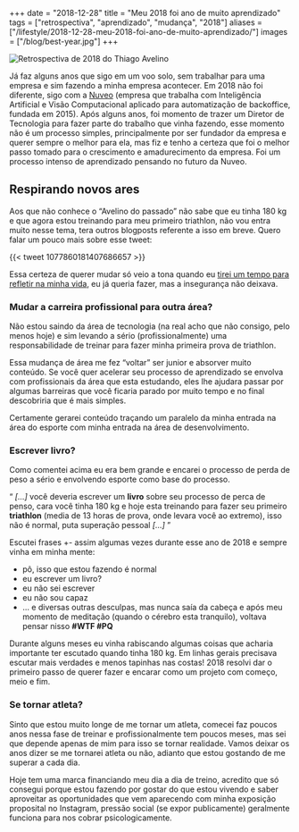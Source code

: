 +++
date = "2018-12-28"
title = "Meu 2018 foi ano de muito aprendizado"
tags = ["retrospectiva", "aprendizado", "mudança", "2018"]
aliases = ["/lifestyle/2018-12-28-meu-2018-foi-ano-de-muito-aprendizado/"]
images = ["/blog/best-year.jpg"]
+++

![Retrospectiva de 2018 do Thiago Avelino](/blog/best-year.jpg#center)

Já faz alguns anos que sigo em um voo solo, sem trabalhar para uma empresa e sim fazendo a minha empresa acontecer. Em 2018 não foi diferente, sigo com a [Nuveo](https://nuveo.ai/) (empresa que trabalha com Inteligência Artificial e Visão Computacional aplicado para automatização de backoffice, fundada em 2015).
Após alguns anos, foi momento de trazer um Diretor de Tecnologia para fazer parte do trabalho que vinha fazendo, esse momento não é um processo simples, principalmente por ser fundador da empresa e querer sempre o melhor para ela, mas fiz e tenho a certeza que foi o melhor passo tomado para o crescimento e amadurecimento da empresa. Foi um processo intenso de aprendizado pensando no futuro da Nuveo.

## Respirando novos ares

Aos que não conhece o “Avelino do passado” não sabe que eu tinha 180 kg e que agora estou treinando para meu primeiro triathlon, não vou entra muito nesse tema, tera outros blogposts referente a isso em breve. Quero falar um pouco mais sobre esse tweet:

{{< tweet 1077860181407686657 >}}

Essa certeza de querer mudar só veio a tona quando eu [tirei um tempo para refletir na minha vida](https://avelino.run/lifestyle/2018-11-12-viagem-de-carro-em-familia-2018/), eu já queria fazer, mas a insegurança não deixava.

### Mudar a carreira profissional para outra área?

Não estou saindo da área de tecnologia (na real acho que não consigo, pelo menos hoje) e sim levando a sério (profissionalmente) uma responsabilidade de treinar para fazer minha primeira prova de triathlon.

Essa mudança de área me fez “voltar” ser junior e absorver muito conteúdo. Se você quer acelerar seu processo de aprendizado se envolva com profissionais da área que esta estudando, eles lhe ajudara passar por algumas barreiras que você ficaria parado por muito tempo e no final descobriria que é mais simples.

Certamente gerarei conteúdo traçando um paralelo da minha entrada na área do esporte com minha entrada na área de desenvolvimento.

### Escrever livro?

Como comentei acima eu era bem grande e encarei o processo de perda de peso a sério e envolvendo esporte como base do processo.

“ *[…]* você deveria escrever um **livro** sobre seu processo de perca de penso, cara você tinha 180 kg e hoje esta treinando para fazer seu primeiro **triathlon** (media de 13 horas de prova, onde levara você ao extremo), isso não é normal, puta superação pessoal *[…]* ”

Escutei frases +- assim algumas vezes durante esse ano de 2018 e sempre vinha em minha mente:

- pô, isso que estou fazendo é normal
- eu escrever um livro?
- eu não sei escrever
- eu não sou capaz
- ... e diversas outras desculpas, mas nunca saía da cabeça e após meu momento de meditação (quando o cérebro esta tranquilo), voltava pensar nisso **#WTF #PQ**

Durante alguns meses eu vinha rabiscando algumas coisas que acharia importante ter escutado quando tinha 180 kg. Em linhas gerais precisava escutar mais verdades e menos tapinhas nas costas!
2018 resolvi dar o primeiro passo de querer fazer e encarar como um projeto com começo, meio e fim.

### Se tornar atleta?

Sinto que estou muito longe de me tornar um atleta, comecei faz poucos anos nessa fase de treinar e profissionalmente tem poucos meses, mas sei que depende apenas de mim para isso se tornar realidade. Vamos deixar os anos dizer se me tornarei atleta ou não, adianto que estou gostando de me superar a cada dia.

Hoje tem uma marca financiando meu dia a dia de treino, acredito que só consegui porque estou fazendo por gostar do que estou vivendo e saber aproveitar as oportunidades que vem aparecendo com minha exposição proposital no Instagram, pressão social (se expor publicamente) geralmente funciona para nos cobrar psicologicamente.
